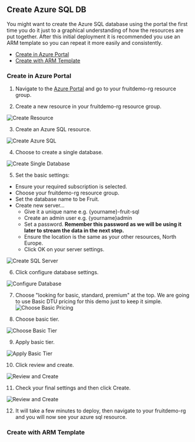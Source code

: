 ## Create Azure SQL DB

You might want to create the Azure SQL database using the portal the first time you do it just to a graphical understanding of how the resources are put together. After this initial deployment it is recommended you use an ARM template so you can repeat it more easily and consistently. 

* [Create in Azure Portal](#Create-in-Azure-Portal)
* [Create with ARM Template](###Create-with-ARM-Template)

### Create in Azure Portal

1. Navigate to the [Azure Portal](https://portal.azure.com) and go to your fruitdemo-rg resource group. 

2. Create a new resource in your fruitdemo-rg resource group.

![Create Resource](Images/CreateNewResource.PNG)

3. Create an Azure SQL resource.

![Create Azure SQL](Images/CreateAzureSQL.PNG)

4. Choose to create a single database.

![Create Single Database](Images/CreateSingleDatabase.PNG)

5. Set the basic settings:
* Ensure your required subscription is selected.
* Choose your fruitdemo-rg resource group.
* Set the database name to be Fruit. 
* Create new server...
  * Give it a unique name e.g. {yourname}-fruit-sql
  * Create an admin user e.g. {yourname}admin
  * Set a password. **Remember this password as we will be using it later to stream the data in the next step.**
  * Ensure the location is the same as your other resources, North Europe. 
  * Click OK on your server settings. 

![Create SQL Server](Images/CreateSQLDB.PNG)

6. Click configure database settings. 

![Configure Database](Images/ClickConfigureDB.PNG)

7. Choose "looking for basic, standard, premium" at the top. We are going to use Basic DTU pricing for this demo just to keep it simple.  
![Choose Basic Pricing](Images/ChooseBasicPricing.PNG)

8. Choose basic tier.  

![Choose Basic Tier](Images/ChooseBasicTier.PNG)

9. Apply basic tier.  

![Apply Basic Tier](Images/ApplyBasic.PNG)

10. Click review and create.

![Review and Create](Images/ReviewAndCreate.PNG)

11. Check your final settings and then click Create.

![Review and Create](Images/CreateSQLDBFinal.PNG)

12. It will take a few minutes to deploy, then navigate to your fruitdemo-rg and you will now see your azure sql resource. 

### Create with ARM Template

